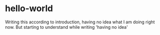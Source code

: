# hello-world

Writing this according to introduction, having no idea what I am doing right now. But starting to understand while writing 'having no idea'

